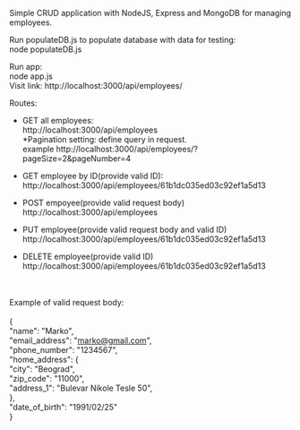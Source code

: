 Simple CRUD application with NodeJS, Express and MongoDB for managing employees.

Run populateDB.js to populate database with data for testing: </br>
node populateDB.js

Run app: </br>
node app.js </br>
Visit link: http://localhost:3000/api/employees/

Routes: </br>
- GET all employees: </br>
 http://localhost:3000/api/employees </br>
*Pagination setting: define query in request. </br>
example http://localhost:3000/api/employees/?pageSize=2&pageNumber=4 </br>

- GET employee by ID(provide valid ID):</br>
 http://localhost:3000/api/employees/61b1dc035ed03c92ef1a5d13</br>
 
 - POST empoyee(provide valid request body) </br>
   http://localhost:3000/api/employees </br>
   
 - PUT employee(provide valid request body and valid ID) </br>
   http://localhost:3000/api/employees/61b1dc035ed03c92ef1a5d13 </br>
   
 - DELETE employee(provide valid ID)</br>
  http://localhost:3000/api/employees/61b1dc035ed03c92ef1a5d13
  
  </br></br>
  Example of valid request body: </br>
  </br>
  {</br>
    "name": "Marko",</br>
    "email_address": "marko@gmail.com",</br>
    "phone_number": "1234567",</br>
    "home_address": {</br>
        "city": "Beograd",</br>
        "zip_code": "11000",</br>
        "address_1": "Bulevar Nikole Tesle 50",</br>
    },</br>
    "date_of_birth": "1991/02/25"</br>
}</br>
